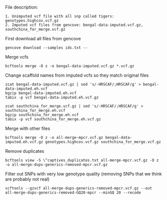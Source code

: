 File description:
```
1. Unimputed vcf file with all snp called tigers: genotypes.highcov.vcf.gz
2. Imputed vcf files from gencove: bengal-data-imputed.vcf.gz, southchina_for_merge.vcf.gz
```

First download all files from gencove 
```
gencove download --samples ids.txt --
```

Merge vcfs 
```
bcftools merge -O z -o bengal-data-imputed.vcf.gz *.vcf.gz
```

Change scaffold names from imputed vcfs so they match original files
```
zcat bengal-data-imputed.vcf.gz | sed 's/-HRSCAF/;HRSCAF/g' > bengal-data-imputed.eh.vcf
bgzip bengal-data-imputed.eh.vcf
tabix -p vcf bengal-data-imputed.eh.vcf.gz

zcat southchina_for_merge.vcf.gz | sed 's/-HRSCAF/;HRSCAF/g' > southchina_for_merge.eh.vcf 
bgzip southchina_for_merge.eh.vcf 
tabix -p vcf southchina_for_merge.eh.vcf.gz
```

Merge with other files 
```
bcftools merge -O z -o all-merge-mpcr.vcf.gz bengal-data-imputed.eh.vcf.gz genotypes.highcov.vcf.gz southchina_for_merge.vcf.gz
```

Remove duplicates
```
bcftools view -S \^captives_duplicates.txt all-merge-mpcr.vcf.gz -O z -o all-merge-dups-generics-removed-mpcr.vcf.gz
```
Filter out SNPs with very low genotype quality (removing SNPs that we think are probably not real)
```
vcftools --gzvcf all-merge-dups-generics-removed-mpcr.vcf.gz --out all-merge-dups-generics-removed-GQ20-mpcr --minGQ 20 --recode
```

